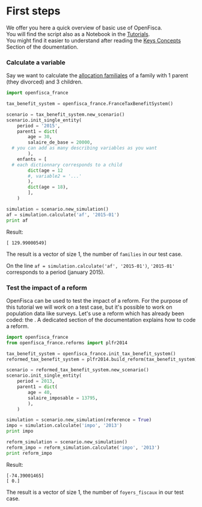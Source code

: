 # First steps

We offer you here a quick overview of basic use of OpenFisca.  
You will find the script also as a Notebook in the [Tutorials](http://mybinder.org/repo/openfisca/tutorial).  
    You might find it easier to understand after reading the [Keys Concepts](key-concepts.md)
 Section of the doumentation.
### Calculate a variable


Say we want to calculate the [allocation familiales](https://legislation.openfisca.fr/variables/af) of a family with 1 parent (they divorced) and 3 children.


```python
import openfisca_france

tax_benefit_system = openfisca_france.FranceTaxBenefitSystem()

scenario = tax_benefit_system.new_scenario()
scenario.init_single_entity(
    period = '2015',
    parent1 = dict(
        age = 30,
        salaire_de_base = 20000,
  # you can add as many describing variables as you want
        ),
    enfants = [
  # each dictionnary corresponds to a child
        dict(age = 12
        #, variable2 = '...'
        ),
        dict(age = 18),
        ],
    )

simulation = scenario.new_simulation()
af = simulation.calculate('af', '2015-01')
print af
```

Result:

```
[ 129.99000549]
```

The result is a vector of size 1, the number of `families` in our test case.

On the line `af = simulation.calculate('af', '2015-01')`, `'2015-01'` corresponds to a period (january 2015).


### Test the impact of a reform

OpenFisca can be used to test the impact of a reform. For the purpose of this tutorial we will work on a test case,
but it's possible to work on population data like surveys.
Let's use a reform which has already been coded: the .
A dedicated section of the documentation explains how to code a reform.

```python
import openfisca_france
from openfisca_france.reforms import plfr2014

tax_benefit_system = openfisca_france.init_tax_benefit_system()
reformed_tax_benefit_system = plfr2014.build_reform(tax_benefit_system)

scenario = reformed_tax_benefit_system.new_scenario()
scenario.init_single_entity(
    period = 2013,
    parent1 = dict(
        age = 40,
        salaire_imposable = 13795,
        ),
    )

simulation = scenario.new_simulation(reference = True)
impo = simulation.calculate('impo', '2013')
print impo

reform_simulation = scenario.new_simulation()
reform_impo = reform_simulation.calculate('impo', '2013')
print reform_impo
```

Result:

```
[-74.39001465]
[ 0.]
```

The result is a vector of size 1, the number of `foyers_fiscaux` in our test case.

